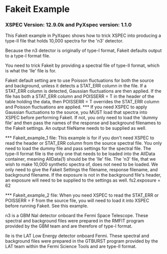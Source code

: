 # Fakeit Example  
### XSPEC Version: 12.9.0k and PyXspec version: 1.1.0

This Fakeit example in PyXspec shows how to trick XSPEC into producing a type-II file that holds 10,000 spectra for the 'n3' detector.  

Because the n3 detector is originally of type-I format, Fakeit defaults output to a type-I format file.  

You need to trick Fakeit by providing a spectral file of type-II format, which is what the 'lle' file is for.  

Fakeit default setting are to use Poisson fluctuations for both the source and background, unless it detects a STAT_ERR column in the file.  If a STAT_ERR column is detected, Gaussian fluctuations are then applied.  If the file has both a STAT_ERR column and POISSERR = T in the header of the table holding the data, then POISSERR = T overrides the STAT_ERR column and Poisson fluctuations are applied.
*** If you need XSPEC to apply Gaussian fluctuations to the source, you MUST load that spectra into XSPEC before performing Fakeit.  If not, you only need to load the 'dummy file' and then pass the names of the response and background filenames to the Fakeit settings.  An output fileName needs to be supplied as well.

*** Fakeit_example_1 file:
This example is for if you don't need XSPEC to read the header or STAT_ERR column from the source spectral file.  You only need to load the dummy file and pass settings for the spectral file.  The type-II format file is the only one that needs to be loaded into the AllData container, meaning AllData(1) should be the 'lle' file.  The 'n3' file, that we wish to make 10,000 synthetic spectra of, does not need to be loaded.  We only need to give the Fakeit Settings the filename, response filename, and background filename.  If the exposure is not in the background file's header, an exposure will need to be supplied to the settings as well.  fs2.exposure = 62

*** Fakeit_example_2 file:
When you need XSPEC to read the STAT_ERR or POISSERR = F from the source file, you will need to load it into XSPEC before running Fakeit.  See this example.

n3 is a GBM NaI detector onboard the Fermi Space Telescope.  These spectral and background files were prepared in the RMFIT program provided by the GBM team and are therefore of type-I format.  

lle is the LAT Low Energy detector onboard Fermi.  These spectral and background files were prepared in the GTBURST program provided by the LAT team within the Fermi Science Tools and are type-II format.

<br />
<br />
<br />

